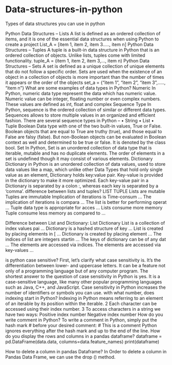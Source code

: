 # Data-structures-in-python
Types of data structures you can use in python

Python Data Structures – Lists
A list is defined as an ordered collection of items, and it is one of the essential data structures when using Python to create a project
List_A = [item 1, item 2, item 3….., item n]
Python Data Structures – Tuples
A tuple is a built-in data structure in Python that is an ordered collection of objects. Unlike lists, tuples come with limited functionality.
tuple_A = (item 1, item 2, item 3,…, item n)
Python Data Structures – Sets
A set is defined as a unique collection of unique elements that do not follow a specific order. Sets are used when the existence of an object in a collection of objects is more important than the number of times it appears or the order of the objects
set_a = {“item 1”, “item 2”, “item 3”,….., “item n”}
What are some examples of data types in Python?
Numeric
In Python, numeric data type represent the data which has numeric value. Numeric value can be integer, floating number or even complex numbers. These values are defined as int, float and complex
Sequence Type
In Python, sequence is the ordered collection of similar or different data types. Sequences allows to store multiple values in an organized and efficient fashion. There are several sequence types in Python –
•	String
•	List
•	Tuple
Boolean
Data type with one of the two built-in values, True or False. Boolean objects that are equal to True are truthy (true), and those equal to False are falsy (false). But non-Boolean objects can be evaluated in Boolean context as well and determined to be true or false. It is denoted by the class bool.
Set
In Python, Set is an unordered collection of data type that is iterable, mutable and has no duplicate elements. The order of elements in a set is undefined though it may consist of various elements.
Dictionary
Dictionary in Python is an unordered collection of data values, used to store data values like a map, which unlike other Data Types that hold only single value as an element, Dictionary holds key:value pair. Key-value is provided in the dictionary to make it more optimized. Each key-value pair in a Dictionary is separated by a colon :, whereas each key is separated by a ‘comma’.
difference between lists and tuples?
LIST	TUPLE
Lists are mutable	Tuples are immutable
Implication of iterations is Time-consum ...	The implication of iterations is compara ...
The list is better for performing operat ...	Tuple data type is appropriate for acces ...
Lists consume more memory	Tuple consume less memory as compared to ...


Difference between List and Dictionary:
List	Dictionary
List is a collection of index values pai ...	Dictionary is a hashed structure of key ...
List is created by placing elements in [ ...	Dictionary is created by placing element ...
The indices of list are integers startin ...	The keys of dictionary can be of any dat ...
The elements are accessed via indices.	The elements are accessed via key-values ...
		
is python case sensitive?
First, let’s clarify what case sensitivity is. It’s the differentiation between lower- and uppercase letters. It can be a feature not only of a programming language but of any computer program.
The shortest answer to the question of case sensitivity in Python is yes. It is a case-sensitive language, like many other popular programming
languages such as Java, C++, and JavaScript. Case sensitivity in Python increases the number of identifiers or symbols you can use.
with what number, does indexing start in Python?
Indexing in Python means referring to an element of an iterable by its position within the iterable. 2 Each character can be accessed using their index number. 3 To access characters in a string we have two ways: Positive index number Negative index number
How do you write comment in Python?
To write a comment in Python, simply put the hash mark # before your desired comment: # This is a comment Python ignores everything after the hash mark and up to the end of the line.
How do you display the rows and columns in a pandas dataframe?
dataframe = pd.DataFrame(data.data, columns=data.feature_names)
print(dataframe)



How to delete a column in pandas Dataframe?
In Order to delete a column in Pandas Data Frame, we can use the drop () method.

